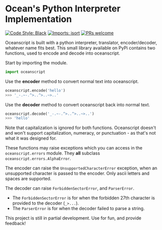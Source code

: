 # Ocean's Python Interpreter Implementation

[![Code Style: Black](https://img.shields.io/badge/code%20style-black-000000.svg)](https://github.com/psf/black)
[![Imports: isort](https://user-images.githubusercontent.com/6032823/111363465-600fe880-8690-11eb-8377-ec1d4d5ff981.png)](https://github.com/PyCQA/isort)
[![PRs welcome](https://img.shields.io/badge/PRs-welcome-brightgreen.svg)](http://makeapullrequest.com)

Oceanscript is built with a python interpreter, translator, encoder/decoder, whatever name
fits best. This small library available on PyPi contains two functions, used to encode and decode into oceanscript.

Start by importing the module.

```py
import oceanscript
```

Use the **encoder** method to convert normal text into oceanscript.

```py
oceanscript.encode('hello')
>>> '_-.~-.^>..^>..~>..'
```

Use the **decoder** method to convert oceanscript back into normal text.

```py
oceanscript.decode('_-.~-.^>..^>..~>..')
>>> 'hello'
```

Note that capitalization is ignored for both functions. Oceanscript doesn't and won't support
capitalization, numeracy, or punctuation - as that's not what it was designed for.

These functions may raise exceptions which you can access in the ``oceanscript.errors`` module.
They **all** subclass ``oceanscript.errors.AlphaError``.

The encoder can raise the ``UnsupportedCharacterError`` exception, when an unsupported character
is passed to the encoder. Only ascii letters and spaces are supported.

The decoder can raise ``ForbiddenSectorError``, and ``ParserError``.
* The ``ForbiddenSectorError`` is for when the forbidden 27th character is provided to the decoder (``_>...``).
* The ``ParserError`` is for when the decoder failed to parse a string.

This project is still in partial development. Use for fun, and provide feedback!
